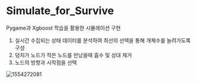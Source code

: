 # Simulate_for_Survive
Pygame과 Xgboost 학습을 활용한 시뮬레이션 구현

1. 실시간 수집되는 상태 데이터를 분석하여 최선의 선택을 통해 개체수를 늘려가도록 구성
2. 덩치가 노드가 작은 노드를 만났을때 흡수 및 상대 제거
3. 노드의 방향과 시작점을 선택



![1554272081](https://user-images.githubusercontent.com/40500484/104608037-d7db8a00-56c4-11eb-8be2-9865d0590dd6.gif)
